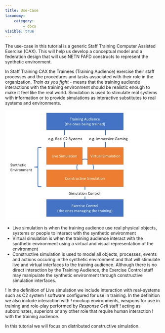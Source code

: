 ```yaml
---
title: Use-Case
taxonomy:
    category:
        - docs
visible: true
---
```


The use-case in this tutorial is a generic Staff Training Computer Assisted Exercise (CAX). This will help us develop a conceptual model and a federation design that will use NETN FAFD constructs to represent the synthetic environment.  

In Staff Training CAX the Trainees (Training Audience) exercise their staff processes and the procedures and tasks associated with their role in the organization. _Train as you fight_ - means that the training audiende interactions with the training environment should be realistic enough to make it feel like the real world. Simulation is used to stimulate real systems with information or to provide simulations as interactive substitutes to real systems and environments. 

![](Slide3.jpg)

* Live simulation is when the training audience use real physical objects, systems or people to interact with the synthetic environment
* Virtual simulation is when the training audience interact with the synthetic environment using a virtual and visual representation of the environment
* Constructive simulation is used to model all objects, processes, events and actions occuring in the synthetic environment and that will stimulate live and virtual interfaces to the training audience. Although there is no direct interaction by the Training Audience, the Exercise Control staff may manipulate the synthetic environment through constructive simulation interfaces. 

! In the definition of Live simulation we include interaction with real-systems such as C2 system
! software configured for use in training. In the definition we also include interaction with 
! mockup environments, weapons for use in training and role-play performed by _Response Cell_ staff 
! acting as subordinates, superiors or any other role that require human interaction 
! with the training audience.

In this tutorial we will focus on distributed constructive simulation.